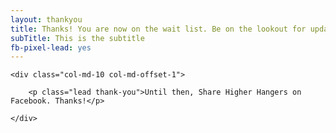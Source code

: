 ```yaml
---
layout: thankyou
title: Thanks! You are now on the wait list. Be on the lookout for updates towards the end of June.
subTitle: This is the subtitle
fb-pixel-lead: yes
---
```


<div id="fb-root"></div>
<script>(function(d, s, id) {
  var js, fjs = d.getElementsByTagName(s)[0];
  if (d.getElementById(id)) return;
  js = d.createElement(s); js.id = id;
  js.src = "//connect.facebook.net/en_US/sdk.js#xfbml=1&version=v2.5&appId=126092547501452";
  fjs.parentNode.insertBefore(js, fjs);
}(document, 'script', 'facebook-jssdk'));</script>

<div class="row">

 	<div class="col-md-10 col-md-offset-1">

		<p class="lead thank-you">Until then, Share Higher Hangers on Facebook. Thanks!</p>

	</div>

</div>

<div class="row">
	<div class="col-md-2 col-md-offset-5">  
		<div class="fb-share-button" data-href="http://www.higherhangers.com" data-layout="box_count"></div>
 	</div>   
 </div>

<img height="1" width="1" alt="" src="https://ct.pinterest.com/?tid=gXbGzYaa5Uy"/>